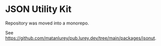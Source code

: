 # JSON Utility Kit

Repository was moved into a monorepo.

See <https://github.com/matanlurey/pub.lurey.dev/tree/main/packages/jsonut>.
